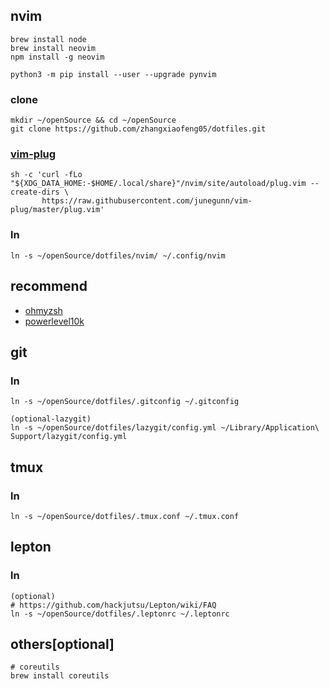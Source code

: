 ## nvim
```
brew install node
brew install neovim
npm install -g neovim

python3 -m pip install --user --upgrade pynvim
```
### clone
```
mkdir ~/openSource && cd ~/openSource
git clone https://github.com/zhangxiaofeng05/dotfiles.git
```
### [vim-plug](https://github.com/junegunn/vim-plug#unix-linux)
```
sh -c 'curl -fLo "${XDG_DATA_HOME:-$HOME/.local/share}"/nvim/site/autoload/plug.vim --create-dirs \
       https://raw.githubusercontent.com/junegunn/vim-plug/master/plug.vim'
```
### ln
```
ln -s ~/openSource/dotfiles/nvim/ ~/.config/nvim
```

## recommend
 - [ohmyzsh](https://github.com/ohmyzsh/ohmyzsh)
 - [powerlevel10k](https://github.com/romkatv/powerlevel10k)

## git
### ln
```
ln -s ~/openSource/dotfiles/.gitconfig ~/.gitconfig

(optional-lazygit)
ln -s ~/openSource/dotfiles/lazygit/config.yml ~/Library/Application\ Support/lazygit/config.yml
```

## tmux
### ln
```
ln -s ~/openSource/dotfiles/.tmux.conf ~/.tmux.conf
```

## lepton
### ln
```
(optional)
# https://github.com/hackjutsu/Lepton/wiki/FAQ
ln -s ~/openSource/dotfiles/.leptonrc ~/.leptonrc
```

## others[optional]
```shell
# coreutils
brew install coreutils
```
